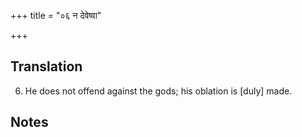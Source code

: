 +++
title = "०६ न देवेष्वा"

+++
## Translation
6. He does not offend against the gods; his oblation is \[duly\] made.

## Notes


